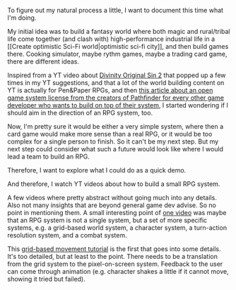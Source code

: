 To figure out my natural process a little, I want to document this time what I'm doing.

My initial idea was to build a fantasy world where both magic and rural/tribal life come together (and clash with) high-performance industrial life in a [[Create optimistic Sci-Fi world|optimistic sci-fi city]], and then build games there. Cooking simulator, maybe rythm games, maybe a trading card game, there are different ideas.

Inspired from a YT video about [Divinity Original Sin 2](https://www.youtube.com/watch?v=taHk8leX0mw&t=850s) that popped up a few times in my YT suggestions, and that a lot of the world building content on YT is actually for Pen&Paper RPGs, and then [this article about an open game system license from the creators of Pathfinder for every other game developer who wants to build on top of their system](https://paizo.com/community/blog/v5748dyo6si7v), I started wondering if I should aim in the direction of an RPG system, too.

Now, I'm pretty sure it would be either a very simple system, where then a card game would make more sense than a real RPG, or it would be too complex for a single person to finish. So it can't be my next step. But my next step could consider what such a future would look like where I would lead a team to build an RPG.

Therefore, I want to explore what I could do as a quick demo.

And therefore, I watch YT videos about how to build a small RPG system.

A few videos where pretty abstract without going much into any details. Also not many insights that are beyond general game dev advise. So no point in mentioning them.
A small interesting point of [one video](https://www.youtube.com/watch?v=L_zvpjyP1xA) was maybe that an RPG system is not a single system, but a set of more specific systems, e.g. a grid-based world system, a character system, a turn-action resolution system, and a combat system.

This [grid-based movement tutorial](https://www.youtube.com/watch?v=9laHKHYNyXc) is the first that goes into some details. It's too detailed, but at least to the point. There needs to be a translation from the grid system to the pixel-on-screen system. Feedback to the user can come through animation (e.g. character shakes a little if it cannot move, showing it tried but failed).